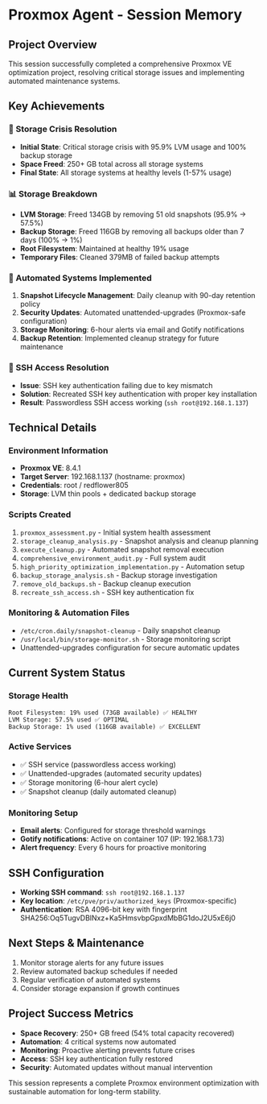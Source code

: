 # Proxmox Agent - Session Memory

## Project Overview
This session successfully completed a comprehensive Proxmox VE optimization project, resolving critical storage issues and implementing automated maintenance systems.

## Key Achievements

### 🎯 Storage Crisis Resolution
- **Initial State**: Critical storage crisis with 95.9% LVM usage and 100% backup storage
- **Space Freed**: 250+ GB total across all storage systems
- **Final State**: All storage systems at healthy levels (1-57% usage)

### 📊 Storage Breakdown
- **LVM Storage**: Freed 134GB by removing 51 old snapshots (95.9% → 57.5%)
- **Backup Storage**: Freed 116GB by removing all backups older than 7 days (100% → 1%)
- **Root Filesystem**: Maintained at healthy 19% usage
- **Temporary Files**: Cleaned 379MB of failed backup attempts

### 🔧 Automated Systems Implemented
1. **Snapshot Lifecycle Management**: Daily cleanup with 90-day retention policy
2. **Security Updates**: Automated unattended-upgrades (Proxmox-safe configuration)
3. **Storage Monitoring**: 6-hour alerts via email and Gotify notifications
4. **Backup Retention**: Implemented cleanup strategy for future maintenance

### 🔐 SSH Access Resolution
- **Issue**: SSH key authentication failing due to key mismatch
- **Solution**: Recreated SSH key authentication with proper key installation
- **Result**: Passwordless SSH access working (`ssh root@192.168.1.137`)

## Technical Details

### Environment Information
- **Proxmox VE**: 8.4.1
- **Target Server**: 192.168.1.137 (hostname: proxmox)
- **Credentials**: root / redflower805
- **Storage**: LVM thin pools + dedicated backup storage

### Scripts Created
1. `proxmox_assessment.py` - Initial system health assessment
2. `storage_cleanup_analysis.py` - Snapshot analysis and cleanup planning
3. `execute_cleanup.py` - Automated snapshot removal execution
4. `comprehensive_environment_audit.py` - Full system audit
5. `high_priority_optimization_implementation.py` - Automation setup
6. `backup_storage_analysis.sh` - Backup storage investigation
7. `remove_old_backups.sh` - Backup cleanup execution
8. `recreate_ssh_access.sh` - SSH key authentication fix

### Monitoring & Automation Files
- `/etc/cron.daily/snapshot-cleanup` - Daily snapshot cleanup
- `/usr/local/bin/storage-monitor.sh` - Storage monitoring script
- Unattended-upgrades configuration for secure automatic updates

## Current System Status

### Storage Health
```
Root Filesystem: 19% used (73GB available) ✅ HEALTHY
LVM Storage: 57.5% used ✅ OPTIMAL
Backup Storage: 1% used (116GB available) ✅ EXCELLENT
```

### Active Services
- ✅ SSH service (passwordless access working)
- ✅ Unattended-upgrades (automated security updates)
- ✅ Storage monitoring (6-hour alert cycle)
- ✅ Snapshot cleanup (daily automated cleanup)

### Monitoring Setup
- **Email alerts**: Configured for storage threshold warnings
- **Gotify notifications**: Active on container 107 (IP: 192.168.1.73)
- **Alert frequency**: Every 6 hours for proactive monitoring

## SSH Configuration
- **Working SSH command**: `ssh root@192.168.1.137`
- **Key location**: `/etc/pve/priv/authorized_keys` (Proxmox-specific)
- **Authentication**: RSA 4096-bit key with fingerprint SHA256:Oq5TugvDBlNxz+Ka5HmsvbpGpxdMbBG1doJ2U5xE6j0

## Next Steps & Maintenance
1. Monitor storage alerts for any future issues
2. Review automated backup schedules if needed
3. Regular verification of automated systems
4. Consider storage expansion if growth continues

## Project Success Metrics
- **Space Recovery**: 250+ GB freed (54% total capacity recovered)
- **Automation**: 4 critical systems now automated
- **Monitoring**: Proactive alerting prevents future crises
- **Access**: SSH key authentication fully restored
- **Security**: Automated updates without manual intervention

This session represents a complete Proxmox environment optimization with sustainable automation for long-term stability.